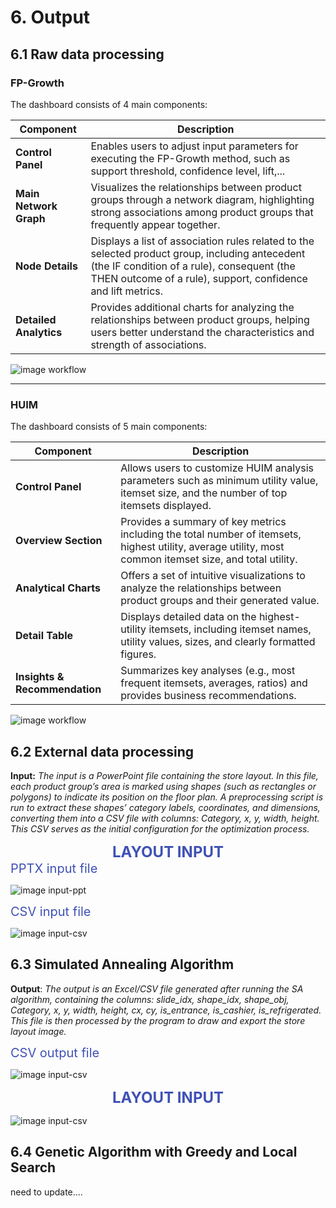 # 6. Output
## 6.1 Raw data processing

### FP-Growth
The dashboard consists of 4 main components:

| **Component**         | **Description**                                                                                                                                               |
|-----------------------|---------------------------------------------------------------------------------------------------------------------------------------------------------------|
| **Control Panel**     | Enables users to adjust input parameters for executing the FP-Growth method, such as support threshold, confidence level, lift,...                         |
| **Main Network Graph**| Visualizes the relationships between product groups through a network diagram, highlighting strong associations among product groups that frequently appear together. |
| **Node Details**      | Displays a list of association rules related to the selected product group, including antecedent (the IF condition of a rule),  consequent (the THEN outcome of a rule), support, confidence and lift metrics.         |
| **Detailed Analytics**| Provides additional charts for analyzing the relationships between product groups, helping users better understand the characteristics and strength of associations. |

![image workflow](./images/dashboard_fpgrowth.png) 

---

### HUIM

The dashboard consists of 5 main components:

| **Component**             | **Description**                                                                                                                                         |
|---------------------------|---------------------------------------------------------------------------------------------------------------------------------------------------------|
| **Control Panel**         | Allows users to customize HUIM analysis parameters such as minimum utility value, itemset size, and the number of top itemsets displayed.              |
| **Overview Section**      | Provides a summary of key metrics including the total number of itemsets, highest utility, average utility, most common itemset size, and total utility. |
| **Analytical Charts**     | Offers a set of intuitive visualizations to analyze the relationships between product groups and their generated value.                                |
| **Detail Table**          | Displays detailed data on the highest-utility itemsets, including itemset names, utility values, sizes, and clearly formatted figures.                 |
| **Insights & Recommendation** | Summarizes key analyses (e.g., most frequent itemsets, averages, ratios) and provides business recommendations.                                   |

![image workflow](./images/dashboard_huim.png)

## 6.2 External data processing

**Input:** *The input is a PowerPoint file containing the store layout. In this file, each product group’s area is marked using shapes (such as rectangles or polygons) to indicate its position on the floor plan. A preprocessing script is run to extract these shapes’ category labels, coordinates, and dimensions, converting them into a CSV file with columns: Category, x, y, width, height. This CSV serves as the initial configuration for the optimization process.*

<div style="text-align: center;">
  <strong style="color: #4051b5; font-size: 24px;">LAYOUT INPUT</strong><br>
</div>

<div style="text-align: left; color: #4051b5; font-size: 20px;">
  PPTX input file <br>
</div>

![image input-ppt](./images/layout-input.jpg)


<div style="text-align: left; color: #4051b5; font-size: 20px;">
  CSV input file<br>
</div>

![image input-csv](./images/input_csv.png)


## 6.3 Simulated Annealing Algorithm

**Output**: *The output is an Excel/CSV file generated after running the SA algorithm, containing the columns: slide_idx, shape_idx, shape_obj, Category, x, y, width, height, cx, cy, is_entrance, is_cashier, is_refrigerated. This file is then processed by the program to draw and export the store layout image.*

<div style="text-align: left; color: #4051b5; font-size: 20px;">
CSV output file<br>
</div>

![image input-csv](./images/output_csv.png)

<div style="text-align: center;">
  <strong style="color: #4051b5; font-size: 24px;">LAYOUT INPUT</strong><br>
</div>

![image input-csv](./images/layout-output1.png)

## 6.4 Genetic Algorithm with Greedy and Local Search
need to update....